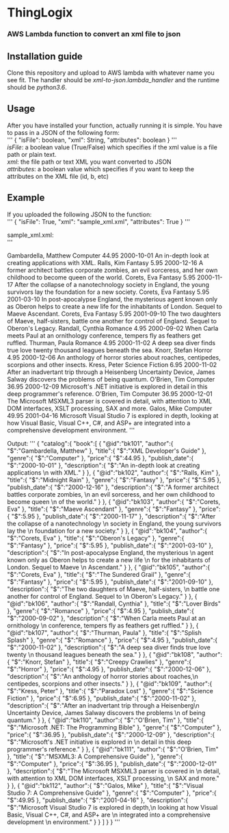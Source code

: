 # ThingLogix  
### AWS Lambda function to convert an xml file to json   

## Installation guide  
Clone this repository and upload to AWS lambda with whatever name you see fit. The handler should be *xml-to-json.lambda_handler* and the runtime should be *python3.6*.   

## Usage  
After you have installed your function, actually running it is simple. You have to pass in a JSON of the following form:   
'''
{
    "isFile": boolean,
    "xml": String,
    "attributes": boolean
}
'''  
*isFile*: a boolean value (True/False) which specifies if the xml value is a file path or plain text.    
*xml*: the file path or text XML you want converted to JSON     
*attributes*: a boolean value which specifies if you want to keep the attributes on the XML file (id, b, etc)    

## Example     
If you uploaded the following JSON to the function:      
'''
{
    "isFile": True,
    "xml": "sample_xml.xml",
    "attributes": True
}
'''     

sample_xml.xml:       
'''
<?xml version="1.0"?>    
<catalog>    
   <book id="bk101">
      <author>Gambardella, Matthew</author>
      <title>XML Developer's Guide</title>
      <genre>Computer</genre>
      <price>44.95</price>
      <publish_date>2000-10-01</publish_date>
      <description>An in-depth look at creating applications
      with XML.</description>
   </book>
   <book id="bk102">
      <author>Ralls, Kim</author>
      <title>Midnight Rain</title>
      <genre>Fantasy</genre>
      <price>5.95</price>
      <publish_date>2000-12-16</publish_date>
      <description>A former architect battles corporate zombies,
      an evil sorceress, and her own childhood to become queen
      of the world.</description>
   </book>
   <book id="bk103">
      <author>Corets, Eva</author>
      <title>Maeve Ascendant</title>
      <genre>Fantasy</genre>
      <price>5.95</price>
      <publish_date>2000-11-17</publish_date>
      <description>After the collapse of a nanotechnology
      society in England, the young survivors lay the
      foundation for a new society.</description>
   </book>
   <book id="bk104">
      <author>Corets, Eva</author>
      <title>Oberon's Legacy</title>
      <genre>Fantasy</genre>
      <price>5.95</price>
      <publish_date>2001-03-10</publish_date>
      <description>In post-apocalypse England, the mysterious
      agent known only as Oberon helps to create a new life
      for the inhabitants of London. Sequel to Maeve
      Ascendant.</description>
   </book>
   <book id="bk105">
      <author>Corets, Eva</author>
      <title>The Sundered Grail</title>
      <genre>Fantasy</genre>
      <price>5.95</price>
      <publish_date>2001-09-10</publish_date>
      <description>The two daughters of Maeve, half-sisters,
      battle one another for control of England. Sequel to
      Oberon's Legacy.</description>
   </book>
   <book id="bk106">
      <author>Randall, Cynthia</author>
      <title>Lover Birds</title>
      <genre>Romance</genre>
      <price>4.95</price>
      <publish_date>2000-09-02</publish_date>
      <description>When Carla meets Paul at an ornithology
      conference, tempers fly as feathers get ruffled.</description>
   </book>
   <book id="bk107">
      <author>Thurman, Paula</author>
      <title>Splish Splash</title>
      <genre>Romance</genre>
      <price>4.95</price>
      <publish_date>2000-11-02</publish_date>
      <description>A deep sea diver finds true love twenty
      thousand leagues beneath the sea.</description>
   </book>
   <book id="bk108">
      <author>Knorr, Stefan</author>
      <title>Creepy Crawlies</title>
      <genre>Horror</genre>
      <price>4.95</price>
      <publish_date>2000-12-06</publish_date>
      <description>An anthology of horror stories about roaches,
      centipedes, scorpions  and other insects.</description>
   </book>
   <book id="bk109">
      <author>Kress, Peter</author>
      <title>Paradox Lost</title>
      <genre>Science Fiction</genre>
      <price>6.95</price>
      <publish_date>2000-11-02</publish_date>
      <description>After an inadvertant trip through a Heisenberg
      Uncertainty Device, James Salway discovers the problems
      of being quantum.</description>
   </book>
   <book id="bk110">
      <author>O'Brien, Tim</author>
      <title>Microsoft .NET: The Programming Bible</title>
      <genre>Computer</genre>
      <price>36.95</price>
      <publish_date>2000-12-09</publish_date>
      <description>Microsoft's .NET initiative is explored in
      detail in this deep programmer's reference.</description>
   </book>
   <book id="bk111">
      <author>O'Brien, Tim</author>
      <title>MSXML3: A Comprehensive Guide</title>
      <genre>Computer</genre>
      <price>36.95</price>
      <publish_date>2000-12-01</publish_date>
      <description>The Microsoft MSXML3 parser is covered in
      detail, with attention to XML DOM interfaces, XSLT processing,
      SAX and more.</description>
   </book>
   <book id="bk112">
      <author>Galos, Mike</author>
      <title>Visual Studio 7: A Comprehensive Guide</title>
      <genre>Computer</genre>
      <price>49.95</price>
      <publish_date>2001-04-16</publish_date>
      <description>Microsoft Visual Studio 7 is explored in depth,
      looking at how Visual Basic, Visual C++, C#, and ASP+ are
      integrated into a comprehensive development
      environment.</description>
   </book>
</catalog>
'''

Output:
'''
{
   "catalog":{
      "book":[
         {
            "@id":"bk101",
            "author":{
               "$":"Gambardella, Matthew"
            },
            "title":{
               "$":"XML Developer's Guide"
            },
            "genre":{
               "$":"Computer"
            },
            "price":{
               "$":44.95
            },
            "publish_date":{
               "$":"2000-10-01"
            },
            "description":{
               "$":"An in-depth look at creating applications \n      with XML."
            }
         },
         {
            "@id":"bk102",
            "author":{
               "$":"Ralls, Kim"
            },
            "title":{
               "$":"Midnight Rain"
            },
            "genre":{
               "$":"Fantasy"
            },
            "price":{
               "$":5.95
            },
            "publish_date":{
               "$":"2000-12-16"
            },
            "description":{
               "$":"A former architect battles corporate zombies, \n      an evil sorceress, and her own childhood to become queen \n      of the world."
            }
         },
         {
            "@id":"bk103",
            "author":{
               "$":"Corets, Eva"
            },
            "title":{
               "$":"Maeve Ascendant"
            },
            "genre":{
               "$":"Fantasy"
            },
            "price":{
               "$":5.95
            },
            "publish_date":{
               "$":"2000-11-17"
            },
            "description":{
               "$":"After the collapse of a nanotechnology \n      society in England, the young survivors lay the \n      foundation for a new society."
            }
         },
         {
            "@id":"bk104",
            "author":{
               "$":"Corets, Eva"
            },
            "title":{
               "$":"Oberon's Legacy"
            },
            "genre":{
               "$":"Fantasy"
            },
            "price":{
               "$":5.95
            },
            "publish_date":{
               "$":"2001-03-10"
            },
            "description":{
               "$":"In post-apocalypse England, the mysterious \n      agent known only as Oberon helps to create a new life \n      for the inhabitants of London. Sequel to Maeve \n      Ascendant."
            }
         },
         {
            "@id":"bk105",
            "author":{
               "$":"Corets, Eva"
            },
            "title":{
               "$":"The Sundered Grail"
            },
            "genre":{
               "$":"Fantasy"
            },
            "price":{
               "$":5.95
            },
            "publish_date":{
               "$":"2001-09-10"
            },
            "description":{
               "$":"The two daughters of Maeve, half-sisters, \n      battle one another for control of England. Sequel to \n      Oberon's Legacy."
            }
         },
         {
            "@id":"bk106",
            "author":{
               "$":"Randall, Cynthia"
            },
            "title":{
               "$":"Lover Birds"
            },
            "genre":{
               "$":"Romance"
            },
            "price":{
               "$":4.95
            },
            "publish_date":{
               "$":"2000-09-02"
            },
            "description":{
               "$":"When Carla meets Paul at an ornithology \n      conference, tempers fly as feathers get ruffled."
            }
         },
         {
            "@id":"bk107",
            "author":{
               "$":"Thurman, Paula"
            },
            "title":{
               "$":"Splish Splash"
            },
            "genre":{
               "$":"Romance"
            },
            "price":{
               "$":4.95
            },
            "publish_date":{
               "$":"2000-11-02"
            },
            "description":{
               "$":"A deep sea diver finds true love twenty \n      thousand leagues beneath the sea."
            }
         },
         {
            "@id":"bk108",
            "author":{
               "$":"Knorr, Stefan"
            },
            "title":{
               "$":"Creepy Crawlies"
            },
            "genre":{
               "$":"Horror"
            },
            "price":{
               "$":4.95
            },
            "publish_date":{
               "$":"2000-12-06"
            },
            "description":{
               "$":"An anthology of horror stories about roaches,\n      centipedes, scorpions  and other insects."
            }
         },
         {
            "@id":"bk109",
            "author":{
               "$":"Kress, Peter"
            },
            "title":{
               "$":"Paradox Lost"
            },
            "genre":{
               "$":"Science Fiction"
            },
            "price":{
               "$":6.95
            },
            "publish_date":{
               "$":"2000-11-02"
            },
            "description":{
               "$":"After an inadvertant trip through a Heisenberg\n      Uncertainty Device, James Salway discovers the problems \n      of being quantum."
            }
         },
         {
            "@id":"bk110",
            "author":{
               "$":"O'Brien, Tim"
            },
            "title":{
               "$":"Microsoft .NET: The Programming Bible"
            },
            "genre":{
               "$":"Computer"
            },
            "price":{
               "$":36.95
            },
            "publish_date":{
               "$":"2000-12-09"
            },
            "description":{
               "$":"Microsoft's .NET initiative is explored in \n      detail in this deep programmer's reference."
            }
         },
         {
            "@id":"bk111",
            "author":{
               "$":"O'Brien, Tim"
            },
            "title":{
               "$":"MSXML3: A Comprehensive Guide"
            },
            "genre":{
               "$":"Computer"
            },
            "price":{
               "$":36.95
            },
            "publish_date":{
               "$":"2000-12-01"
            },
            "description":{
               "$":"The Microsoft MSXML3 parser is covered in \n      detail, with attention to XML DOM interfaces, XSLT processing, \n      SAX and more."
            }
         },
         {
            "@id":"bk112",
            "author":{
               "$":"Galos, Mike"
            },
            "title":{
               "$":"Visual Studio 7: A Comprehensive Guide"
            },
            "genre":{
               "$":"Computer"
            },
            "price":{
               "$":49.95
            },
            "publish_date":{
               "$":"2001-04-16"
            },
            "description":{
               "$":"Microsoft Visual Studio 7 is explored in depth,\n      looking at how Visual Basic, Visual C++, C#, and ASP+ are \n      integrated into a comprehensive development \n      environment."
            }
         }
      ]
   }
}
'''
